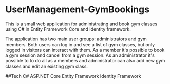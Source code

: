 # UserManagement-GymBookings

This is a small web application for administrating and book gym classes using C# in Entity Framework Core and Identity framework.

The application has two main user groups: administrators and gym members. Both users can log in and see a list of gym classes, 
but only logged in visitors can interact with them. As a member it's possible to book a gym session and cancel from a gym session. 
As an administrator it's possible to to do all as a members and administrator can also add new gym classes and edit an existing gym class.

##Tech
C#
ASP.NET Core 
Entity Framework
Identity Framework


